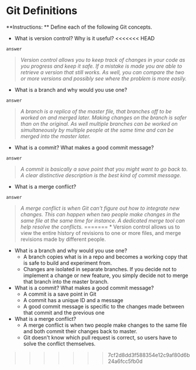 # Git Definitions

**Instructions: ** Define each of the following Git concepts.

* What is version control?  Why is it useful?
<<<<<<< HEAD

```answer```
>*Version control allows you to keep track of changes in your code as you progress and keep it safe. If a mistake is made you are able to retrieve a version that still works. As well, you can compare the two or more versions and possibly see where the problem is more easily.*

* What is a branch and why would you use one?

```answer```
>*A branch is a replica of the master file, that branches off to be worked on and merged later. Making changes on the branch is safer than on the original. As well multiple branches can be worked on simultaneously by multiple people at the same time and can be merged into the master later.*

* What is a commit? What makes a good commit message?

```answer```
>*A commit is basically a save point that you might want to go back to. A clear distinctive description is the best kind of commit message.* 

* What is a merge conflict?

```answer```
>*A merge conflict is when Git can't figure out how to integrate new changes. This can happen when two people make changes in the same file at the same time for instance. A dedicated merge tool can help resolve the conflicts.*
=======
	* Version control allows us to view the entire history of revisions to one or more files, and merge revisions made by different people.
* What is a branch and why would you use one?
	* A branch copies what is in a repo and becomes a working copy that is safe to build and experiment from.
	* Changes are isolated in separate branches. If you decide not to implement a change or new feature, you simply decide not to merge that branch into the master branch.
* What is a commit? What makes a good commit message?
	* A commit is a save point in Git
	* A commit has a unique ID and a message
	* A good commit message is specific to the changes made between that commit and the previous one
* What is a merge conflict?
	* A merge conflict is when two people make changes to the same file and both commit their changes back to master.
	* Git doesn't know which pull request is correct, so users have to solve the conflict themselves.
>>>>>>> 7cf2d8dd3f588354e12c9af80d6b24a6fcc5fb0d
